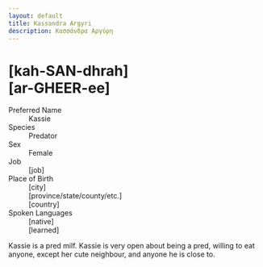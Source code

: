 ```yaml
---
layout: default
title: Kassandra Argyri
description: Κασσάνδρα Αργύρη
---
```

# [kah-SAN-dhrah]<br>[ar-GHEER-ee]
<dl>
<dt>Preferred Name</dt>
<dd>Kassie</dd>
<dt>Species</dt>
<dd>Predator</dd>
<dt>Sex</dt>
<dd>Female</dd>
<dt>Job</dt>
<dd>[job]</dd>
<dt>Place of Birth</dt>
<dd>[city]</dd>
<dd>[province/state/county/etc.]</dd>
<dd>[country]</dd>
<dt>Spoken Languages</dt>
<dd>[native]</dd>
<dd>[learned]</dd>
</dl>

Kassie is a pred milf. Kassie is very open about being a pred, willing to eat anyone, except her cute neighbour, and anyone he is close to.
